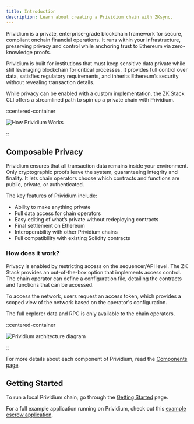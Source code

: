 ```yaml
---
title: Introduction
description: Learn about creating a Prividium chain with ZKsync.
---
```


Prividium is a private, enterprise-grade blockchain framework for secure, compliant onchain financial operations.
It runs within your infrastructure, preserving privacy and control while anchoring trust to Ethereum via zero-knowledge proofs.

Prividium is built for institutions that must keep
sensitive data private while still leveraging blockchain for critical processes.
It provides full control over data, satisfies regulatory requirements,
and inherits Ethereum’s security without revealing transaction details.

While privacy can be enabled with a custom implementation,
the ZK Stack CLI offers a streamlined path to spin up a private chain with Prividium.

::centered-container

![How Prividium Works](/images/zk-stack/how-prividium-works.png)

::

## Composable Privacy

Prividium ensures that all transaction data remains inside your
environment. Only cryptographic proofs leave the system, guaranteeing integrity
and finality.
It lets chain operators choose which contracts and functions are public,
private, or authenticated.

The key features of Prividium include:

- Ability to make anything private
- Full data access for chain operators
- Easy editing of what’s private without redeploying contracts
- Final settlement on Ethereum
- Interoperability with other Prividium chains
- Full compatibility with existing Solidity contracts

### How does it work?

Privacy is enabled by restricting access on the sequencer/API level.
The ZK Stack provides an out-of-the-box option that implements access control.
The chain operator can define a configuration file,
detailing the contracts and functions that can be accessed.

To access the network, users request an access token,
which provides a scoped view of the network based on the operator's configuration.

The full explorer data and RPC is only available to the chain operators.

::centered-container

![Prividium architecture diagram](/images/zk-stack/prividium-architecture.png)

::

For more details about each component of Prividium,
read the [Components page](/zk-stack/prividium/components).

## Getting Started

To run a local Prividium chain, go through the [Getting Started](/zk-stack/prividium/getting-started) page.

For a full example application running on Prividium,
check out this [example escrow application](https://github.com/JackHamer09/interop-escrow-double-zero/tree/single-chain-demo).
